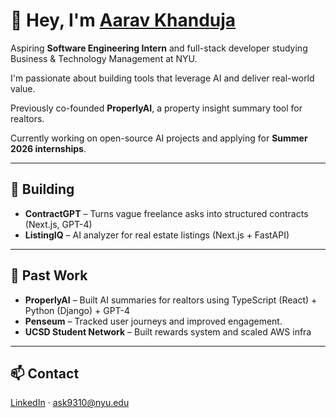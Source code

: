 # 👋 Hey, I'm [Aarav Khanduja](https://www.linkedin.com/in/aarav-khanduja-0467191b0/)

Aspiring **Software Engineering Intern** and full-stack developer studying Business & Technology Management at NYU.

I'm passionate about building tools that leverage AI and deliver real-world value.

Previously co-founded **ProperlyAI**, a property insight summary tool for realtors.

Currently working on open-source AI projects and applying for **Summer 2026 internships**.

---

## 🚧 Building

- **ContractGPT** – Turns vague freelance asks into structured contracts (Next.js, GPT-4)
- **ListingIQ** – AI analyzer for real estate listings (Next.js + FastAPI)

---

## 📌 Past Work

- **ProperlyAI** – Built AI summaries for realtors using TypeScript (React) + Python (Django) + GPT-4  
- **Penseum** – Tracked user journeys and improved engagement.
- **UCSD Student Network** – Built rewards system and scaled AWS infra

---

## 📫 Contact

[LinkedIn](https://www.linkedin.com/in/aarav-khanduja-0467191b0/) · ask9310@nyu.edu
